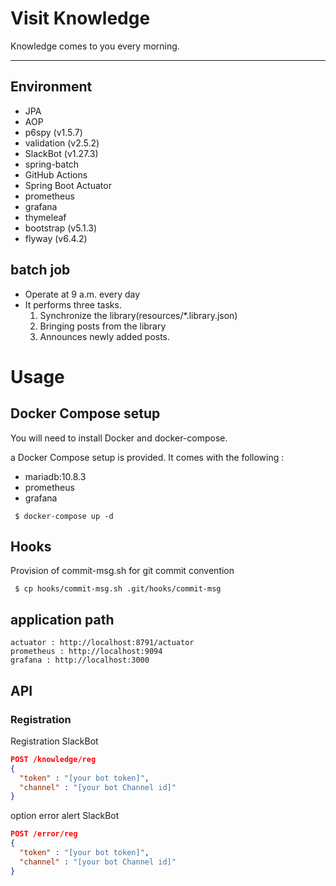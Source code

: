 # Visit Knowledge

Knowledge comes to you every morning.

---
## Environment
- JPA
- AOP
- p6spy (v1.5.7)
- validation (v2.5.2)
- SlackBot (v1.27.3)
- spring-batch
- GitHub Actions
- Spring Boot Actuator
- prometheus
- grafana
- thymeleaf
- bootstrap (v5.1.3)
- flyway (v6.4.2)

## batch job
- Operate at 9 a.m. every day
- It performs three tasks.
  1) Synchronize the library(resources/*.library.json)
  2) Bringing posts from the library
  3) Announces newly added posts.



# Usage
## Docker Compose setup
You will need to install Docker and docker-compose.

a Docker Compose setup is provided. It comes with the following :

- mariadb:10.8.3
- prometheus
- grafana

``` shell
 $ docker-compose up -d
```

## Hooks
Provision of commit-msg.sh for git commit convention

``` shell 
 $ cp hooks/commit-msg.sh .git/hooks/commit-msg 
```

## application path
``` 
actuator : http://localhost:8791/actuator  
prometheus : http://localhost:9094
grafana : http://localhost:3000 
```

## API
### Registration
Registration SlackBot
``` json
POST /knowledge/reg
{
  "token" : "[your bot token]",
  "channel" : "[your bot Channel id]"
}
```

option error alert SlackBot
``` json
POST /error/reg
{
  "token" : "[your bot token]",
  "channel" : "[your bot Channel id]"
}
```